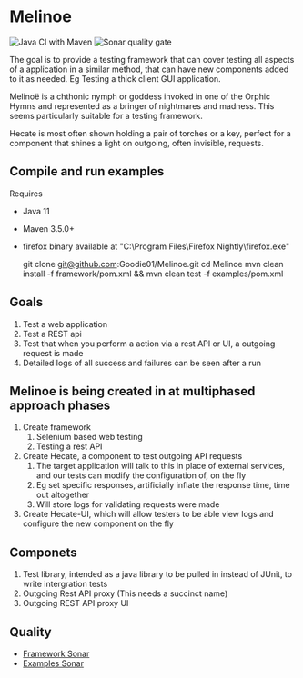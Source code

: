 # Melinoe
![Java CI with Maven](https://github.com/Goodie01/Melinoe/workflows/Java%20CI%20with%20Maven/badge.svg)
![Sonar quality gate](https://img.shields.io/sonar/quality_gate/Goodie01_BookInformation?server=https://sonarcloud.io)


The goal is to provide a testing framework that can cover testing all aspects of a application in a similar method, that can have new components added to it as needed. Eg Testing a thick client GUI application.

Melinoë is a chthonic nymph or goddess invoked in one of the Orphic Hymns and represented as a bringer of nightmares and madness. This seems particularly suitable for a testing framework.

Hecate is most often shown holding a pair of torches or a key, perfect for a component that shines a light on outgoing, often invisible, requests.

## Compile and run examples

Requires 
* Java 11
* Maven 3.5.0+
* firefox binary available at "C:\Program Files\Firefox Nightly\firefox.exe"


    git clone git@github.com:Goodie01/Melinoe.git
    cd Melinoe
    mvn clean install -f framework/pom.xml && mvn clean test -f examples/pom.xml

## Goals
1. Test a web application
1. Test a REST api
1. Test that when you perform a action via a rest API or UI, a outgoing request is made
1. Detailed logs of all success and failures can be seen after a run

## Melinoe is being created in at multiphased approach phases
1. Create framework
   1. Selenium based web testing
   1. Testing a rest API
1. Create Hecate, a component to test outgoing API requests
   1. The target application will talk to this in place of external services, and our tests can modify the configuration of, on the fly
   1. Eg set specific responses, artificially inflate the response time, time out altogether
   1. Will store logs for validating requests were made
1. Create Hecate-UI, which will allow testers to be able view logs and configure the new component on the fly

## Componets
1. Test library, intended as a java library to be pulled in instead of JUnit, to write intergration tests
1. Outgoing Rest API proxy (This needs a succinct name)
1. Outgoing REST API proxy UI


## Quality
* [Framework Sonar](https://sonarcloud.io/dashboard?id=Goodie01_BookInformation)
* [Examples Sonar](https://sonarcloud.io/dashboard?id=Goodie01_BookInformation2)